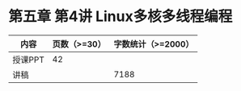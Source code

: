 # 第五章 第4讲 Linux多核多线程编程

| 内容    | 页数（>=30） | 字数统计（>=2000） |
| ------- | ------------ | ------------------ |
| 授课PPT | 42           |                    |
| 讲稿    |              | 7188               |

